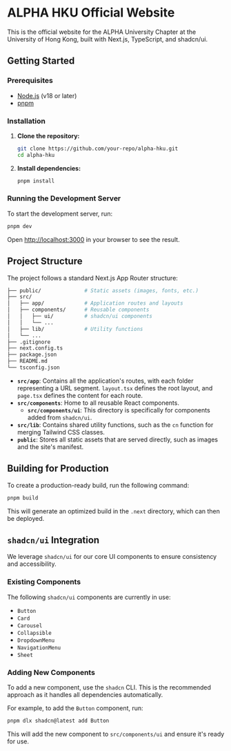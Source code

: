 # ALPHA HKU Official Website

This is the official website for the ALPHA University Chapter at the University of Hong Kong, built with Next.js, TypeScript, and shadcn/ui.

## Getting Started

### Prerequisites

- [Node.js](https://nodejs.org/en/) (v18 or later)
- [pnpm](https://pnpm.io/installation)

### Installation

1. **Clone the repository:**

    ```bash
    git clone https://github.com/your-repo/alpha-hku.git
    cd alpha-hku
    ```

2. **Install dependencies:**

    ```bash
    pnpm install
    ```

### Running the Development Server

To start the development server, run:

```bash
pnpm dev
```

Open [http://localhost:3000](http://localhost:3000) in your browser to see the result.

## Project Structure

The project follows a standard Next.js App Router structure:

```bash
├── public/              # Static assets (images, fonts, etc.)
├── src/
│   ├── app/             # Application routes and layouts
│   ├── components/      # Reusable components
│   │   ├── ui/          # shadcn/ui components
│   │   └── ...
│   ├── lib/             # Utility functions
│   └── ...
├── .gitignore
├── next.config.ts
├── package.json
├── README.md
└── tsconfig.json
```

- **`src/app`**: Contains all the application's routes, with each folder representing a URL segment. `layout.tsx` defines the root layout, and `page.tsx` defines the content for each route.
- **`src/components`**: Home to all reusable React components.
  - **`src/components/ui`**: This directory is specifically for components added from `shadcn/ui`.
- **`src/lib`**: Contains shared utility functions, such as the `cn` function for merging Tailwind CSS classes.
- **`public`**: Stores all static assets that are served directly, such as images and the site's manifest.

## Building for Production

To create a production-ready build, run the following command:

```bash
pnpm build
```

This will generate an optimized build in the `.next` directory, which can then be deployed.

## `shadcn/ui` Integration

We leverage `shadcn/ui` for our core UI components to ensure consistency and accessibility.

### Existing Components

The following `shadcn/ui` components are currently in use:

- `Button`
- `Card`
- `Carousel`
- `Collapsible`
- `DropdownMenu`
- `NavigationMenu`
- `Sheet`

### Adding New Components

To add a new component, use the `shadcn` CLI. This is the recommended approach as it handles all dependencies automatically.

For example, to add the `Button` component, run:

```bash
pnpm dlx shadcn@latest add Button
```

This will add the new component to `src/components/ui` and ensure it's ready for use.
